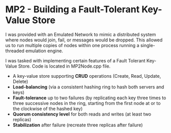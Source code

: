 # MP2 - Building a Fault-Tolerant Key-Value Store 

I was provided with an Emulated Network to mimic a distributed system where nodes would join, fail, or messages would be dropped. This allowed us to run multiple copies of nodes within one process running a single-threaded emulation engine. 

I was tasked with implementing certain features of a Fault Tolerant Key-Value Store. Code is located in MP2Node.cpp file. 

- A key-value store supporting **CRUD** operations (Create, Read, Update, Delete)
- **Load-balancing** (via a consistent hashing ring to hash both servers and keys)
- **Fault-tolerance** up to two failures (by replicating each key three times to three successive nodes in the ring, starting from the first node at or to the clockwise of the hashed key)
- **Quorum consistency level** for both reads and writes (at least two replicas)
- **Stabilization** after failure (recreate three replicas after failure)